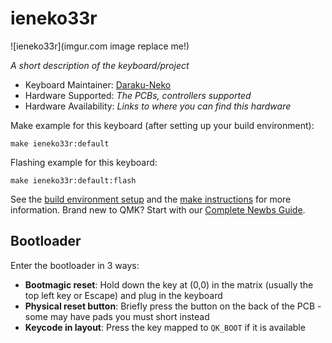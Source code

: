 # ieneko33r

![ieneko33r](imgur.com image replace me!)

*A short description of the keyboard/project*

* Keyboard Maintainer: [Daraku-Neko](https://github.com/Daraku-Neko)
* Hardware Supported: *The PCBs, controllers supported*
* Hardware Availability: *Links to where you can find this hardware*

Make example for this keyboard (after setting up your build environment):

    make ieneko33r:default

Flashing example for this keyboard:

    make ieneko33r:default:flash

See the [build environment setup](https://docs.qmk.fm/#/getting_started_build_tools) and the [make instructions](https://docs.qmk.fm/#/getting_started_make_guide) for more information. Brand new to QMK? Start with our [Complete Newbs Guide](https://docs.qmk.fm/#/newbs).

## Bootloader

Enter the bootloader in 3 ways:

* **Bootmagic reset**: Hold down the key at (0,0) in the matrix (usually the top left key or Escape) and plug in the keyboard
* **Physical reset button**: Briefly press the button on the back of the PCB - some may have pads you must short instead
* **Keycode in layout**: Press the key mapped to `QK_BOOT` if it is available
